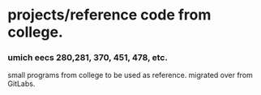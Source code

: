 # projects/reference code from college. 
### umich eecs 280,281, 370, 451, 478, etc.
small programs from college to be used as reference. migrated over from GitLabs.
